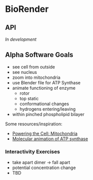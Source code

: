 # BioRender

## API

*In development*

## Alpha Software Goals

* see cell from outside
* see nucleus
* zoom into mitochondria
* use Blender file for ATP Synthase
* animate functioning of enzyme
    * rotor
    * top static
    * conformational changes
    * hydrogens entering/leaving
* within pinched phospholipid bilayer

Some resources/inspiration:
* [Powering the Cell: Mitochondria](https://www.youtube.com/watch?v=RrS2uROUjK4)
* [Molecular animation of ATP synthase](https://www.youtube.com/watch?v=GM9buhWJjlA)

### Interactivity Exercises

* take apart dimer -> fall apart
* potential concentration change
* TBD
